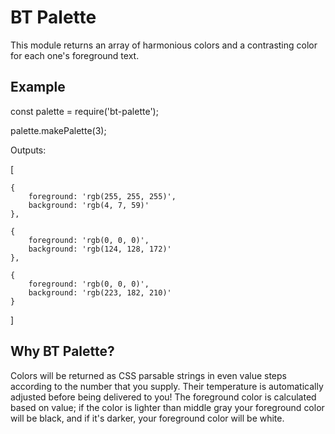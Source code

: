# BT Palette

This module returns an array of harmonious colors and a contrasting color for each one's foreground text.

## Example

const palette = require('bt-palette');

palette.makePalette(3);

Outputs:

[

    {
        foreground: 'rgb(255, 255, 255)',
        background: 'rgb(4, 7, 59)'
    },
    
    {
        foreground: 'rgb(0, 0, 0)',
        background: 'rgb(124, 128, 172)'
    },
    
    {
        foreground: 'rgb(0, 0, 0)',
        background: 'rgb(223, 182, 210)'
    }
    
]


## Why BT Palette?

Colors will be returned as CSS parsable strings in even value steps according to the number that you supply. Their temperature is automatically adjusted before being delivered to you! The foreground color is calculated based on value; if the color is lighter than middle gray your foreground color will be black, and if it's darker, your foreground color will be white.

